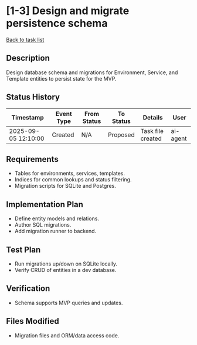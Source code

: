 # [1-3] Design and migrate persistence schema

[Back to task list](../tasks.md)

## Description
Design database schema and migrations for Environment, Service, and Template entities to persist state for the MVP.

## Status History
| Timestamp | Event Type | From Status | To Status | Details | User |
|-----------|------------|-------------|-----------|---------|------|
| 2025-09-05 12:10:00 | Created | N/A | Proposed | Task file created | ai-agent |

## Requirements
- Tables for environments, services, templates.
- Indices for common lookups and status filtering.
- Migration scripts for SQLite and Postgres.

## Implementation Plan
- Define entity models and relations.
- Author SQL migrations.
- Add migration runner to backend.

## Test Plan
- Run migrations up/down on SQLite locally.
- Verify CRUD of entities in a dev database.

## Verification
- Schema supports MVP queries and updates.

## Files Modified
- Migration files and ORM/data access code.

